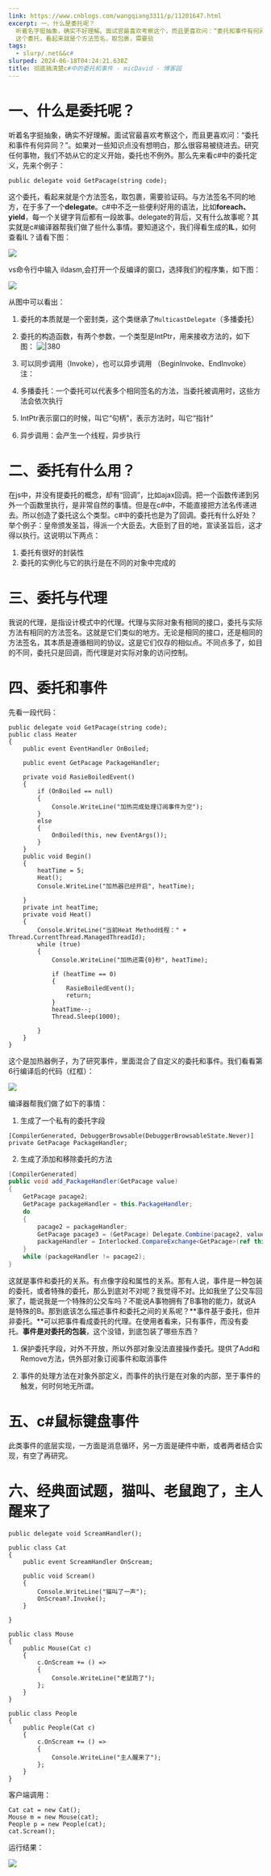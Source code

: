 ```yaml
---
link: https://www.cnblogs.com/wangqiang3311/p/11201647.html
excerpt: 一、什么是委托呢？
  听着名字挺抽象，确实不好理解。面试官最喜欢考察这个，而且更喜欢问：“委托和事件有何异同？”。如果对一些知识点没有想明白，那么很容易被绕进去。研究任何事物，我们不妨从它的定义开始，委托也不例外。那么先来看c#中的委托定义，先来个例子：
  这个委托，看起来就是个方法签名，取包裹，需要验
tags:
  - slurp/.net&&c#
slurped: 2024-06-18T04:24:21.638Z
title: 彻底搞清楚c#中的委托和事件 - micDavid - 博客园
---
```


# **一、什么是委托呢？**

听着名字挺抽象，确实不好理解。面试官最喜欢考察这个，而且更喜欢问：“委托和事件有何异同？”。如果对一些知识点没有想明白，那么很容易被绕进去。研究任何事物，我们不妨从它的定义开始，委托也不例外。那么先来看c#中的委托定义，先来个例子：

```CSharp
public delegate void GetPacage(string code);
```

这个委托，看起来就是个方法签名，取包裹，需要验证码。与方法签名不同的地方，在于多了一个**delegate**。c#中不乏一些便利好用的语法，比如**foreach、yield**，每一个关键字背后都有一段故事。delegate的背后，又有什么故事呢？其实就是c#编译器帮我们做了些什么事情。要知道这个，我们得看生成的**IL**，如何查看IL？请看下图：

![](https://img2018.cnblogs.com/blog/110779/201907/110779-20190717113157196-200047044.png)

vs命令行中输入 ildasm,会打开一个反编译的窗口，选择我们的程序集，如下图：

![](https://img2018.cnblogs.com/blog/110779/201907/110779-20190717113351120-2062309341.png)

从图中可以看出：
1. 委托的本质就是一个密封类，这个类继承了`MulticastDelegate`（多播委托）
2. 委托的构造函数，有两个参数，一个类型是IntPtr，用来接收方法的，如下图：
![|380](https://img2018.cnblogs.com/blog/110779/201907/110779-20190717114648543-2015891205.png)

3. 可以同步调用（Invoke），也可以异步调用 （BeginInvoke、EndInvoke）
注：
1. 多播委托：一个委托可以代表多个相同签名的方法，当委托被调用时，这些方法会依次执行
2. IntPtr表示窗口的时候，叫它“句柄”，表示方法时，叫它“指针”
3. 异步调用：会产生一个线程，异步执行

# **二、委托有什么用？**

在js中，并没有提委托的概念，却有“回调”，比如ajax回调。把一个函数传递到另外一个函数里执行，是非常自然的事情。但是在c#中，不能直接把方法名传递进去。所以创造了委托这么个类型。c#中的委托也是为了回调。委托有什么好处？举个例子：皇帝颁发圣旨，得派一个大臣去。大臣到了目的地，宣读圣旨后，这才得以执行。这说明以下两点：
1. 委托有很好的封装性
2. 委托的实例化与它的执行是在不同的对象中完成的

# **三、委托与代理**

我说的代理，是指设计模式中的代理。代理与实际对象有相同的接口，委托与实际方法有相同的方法签名。这就是它们类似的地方。无论是相同的接口，还是相同的方法签名，其本质是遵循相同的协议。这是它们仅存的相似点。不同点多了，如目的不同，委托只是回调，而代理是对实际对象的访问控制。

# **四、委托和事件**

先看一段代码：

```CSharp
public delegate void GetPacage(string code);
public class Heater
{
    public event EventHandler OnBoiled;
    
    public event GetPacage PackageHandler;
    
    private void RasieBoiledEvent()
    {
        if (OnBoiled == null)
        {
            Console.WriteLine("加热完成处理订阅事件为空");
        }
        else
        {
            OnBoiled(this, new EventArgs());
        }
    }
    public void Begin()
    {
        heatTime = 5;
        Heat();
        Console.WriteLine("加热器已经开启", heatTime);

    }
    private int heatTime;
    private void Heat()
    {
        Console.WriteLine("当前Heat Method线程：" + Thread.CurrentThread.ManagedThreadId);
        while (true)
        {
            Console.WriteLine("加热还需{0}秒", heatTime);

            if (heatTime == 0)
            {
                RasieBoiledEvent();
                return;
            }
            heatTime--;
            Thread.Sleep(1000);

        }
    }
}
```

这个是加热器例子，为了研究事件，里面混合了自定义的委托和事件。我们看看第6行编译后的代码（红框）：

![](https://img2018.cnblogs.com/blog/110779/201907/110779-20190717142804355-912950814.png)

编译器帮我们做了如下的事情：
1. 生成了一个私有的委托字段
```CSHARP
[CompilerGenerated, DebuggerBrowsable(DebuggerBrowsableState.Never)]
private GetPacage PackageHandler;
```

2. 生成了添加和移除委托的方法
```csharp
[CompilerGenerated]
public void add_PackageHandler(GetPacage value)
{
    GetPacage pacage2;
    GetPacage packageHandler = this.PackageHandler;
    do
    {
        pacage2 = packageHandler;
        GetPacage pacage3 = (GetPacage) Delegate.Combine(pacage2, value);
        packageHandler = Interlocked.CompareExchange<GetPacage>(ref this.PackageHandler, pacage3, pacage2);
    }
    while (packageHandler != pacage2);
}  
```

这就是事件和委托的关系。有点像字段和属性的关系。那有人说，事件是一种包装的委托，或者特殊的委托，那么到底对不对呢？我觉得不对。比如我坐了公交车回家了，能说我是一个特殊的公交车吗？不能说A事物拥有了B事物的能力，就说A是特殊的B。那到底该怎么描述事件和委托之间的关系呢？**事件基于委托，但并非委托。**可以把事件看成委托的代理。在使用者看来，只有事件，而没有委托。**事件是对委托的包装**，这个没错，到底包装了哪些东西？

1. 保护委托字段，对外不开放，所以外部对象没法直接操作委托。提供了Add和Remove方法，供外部对象订阅事件和取消事件

2. 事件的处理方法在对象外部定义，而事件的执行是在对象的内部，至于事件的触发，何时何地无所谓。

# **五、c#鼠标键盘事件**

此类事件的底层实现，一方面是消息循环，另一方面是硬件中断，或者两者结合实现，有空了再研究。

# **六、经典面试题，猫叫、老鼠跑了，主人醒来了**
```CSHARP
public delegate void ScreamHandler();

public class Cat
{
    public event ScreamHandler OnScream;

    public void Scream()
    {
        Console.WriteLine("猫叫了一声");
        OnScream?.Invoke();
    }

}

public class Mouse
{
    public Mouse(Cat c)
    {
        c.OnScream += () =>
        {
            Console.WriteLine("老鼠跑了");
        };
    }
}

public class People
{
    public People(Cat c)
    {
	    c.OnScream += () =>
        {
            Console.WriteLine("主人醒来了");
        };
    }
}
```

客户端调用：
```Csharp
Cat cat = new Cat();
Mouse m = new Mouse(cat);
People p = new People(cat);
cat.Scream();
```

运行结果：

![](https://img2018.cnblogs.com/blog/110779/201907/110779-20190717161347547-924653332.png)